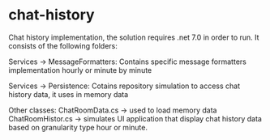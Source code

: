 # chat-history

Chat history implementation, the solution requires .net 7.0 in order to run.
It consists of the following folders:

Services -> MessageFormatters: 
    Contains specific message formatters implementation hourly or minute by minute

Services -> Persistence:
    Cotains repository simulation to access chat history data, it uses in memory data

Other classes:
ChatRoomData.cs -> used to load memory data
ChatRoomHistor.cs -> simulates UI application that display chat history data based on granularity type hour or minute.



